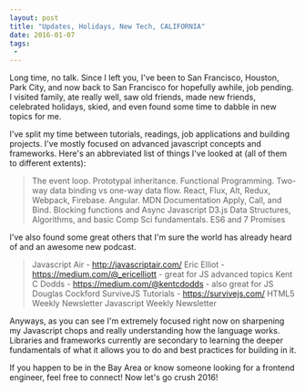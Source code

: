 ```yaml
---
layout: post
title: "Updates, Holidays, New Tech, CALIFORNIA"
date: 2016-01-07
tags:
 -
---
```


Long time, no talk. Since I left you, I've been to San Francisco, Houston, Park City, and now back to San Francisco for hopefully awhile, job pending. I visited family, ate really well, saw old friends, made new friends, celebrated holidays, skied, and even found some time to dabble in new topics for me. 

I've split my time between tutorials, readings, job applications and building projects. I've mostly focused on advanced javascript concepts and frameworks. Here's an abbreviated list of things I've looked at (all of them to different extents):
>  The event loop.
>  Prototypal inheritance.
>  Functional Programming.
>  Two-way data binding vs one-way data flow.
>  React, Flux, Alt, Redux, Webpack, Firebase.
>  Angular.
>  MDN Documentation
>  Apply, Call, and Bind.
>  Blocking functions and Async Javascript
>  D3.js
>  Data Structures, Algorithms, and basic Comp Sci fundamentals.
>  ES6 and 7 
>  Promises

I've also found some great others that I'm sure the world has already heard of and an awesome new podcast.
>  Javascript Air - http://javascriptair.com/
>  Eric Elliot - https://medium.com/@_ericelliott - great for JS advanced topics
>  Kent C Dodds - https://medium.com/@kentcdodds - also great for JS
>  Douglas Cockford
>  SurviveJS Tutorials - https://survivejs.com/
>  HTML5 Weekly Newsletter
>  Javascript Weekly Newsletter

Anyways, as you can see I'm extremely focused right now on sharpening my Javascript chops and really understanding how the language works. Libraries and frameworks currently are secondary to learning the deeper fundamentals of what it allows you to do and best practices for building in it.
  
If you happen to be in the Bay Area or know someone looking for a frontend engineer, feel free to connect! Now let's go crush 2016!

  